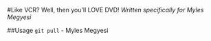 #Like VCR?  Well, then you'll LOVE DVD!
_Written specifically for Myles Megyesi_

##Usage
`git pull` - Myles Megyesi
